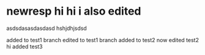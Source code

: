 # newresp hi   hi i also edited
asdsdasasdasdasd hshjdhjsdsd

added to test1 branch edited to test1 branch
added to test2 now edited test2
hi added test3